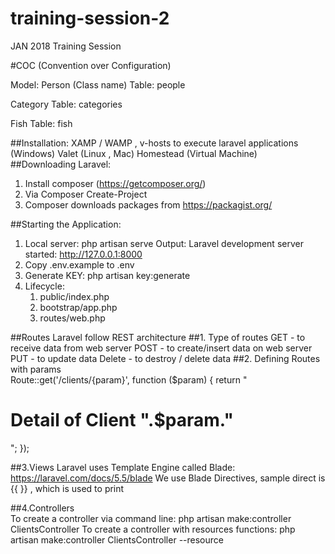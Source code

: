 # training-session-2
JAN 2018 Training Session

#COC (Convention over Configuration)

Model:
  Person (Class name)
    Table:  people
    
  Category
    Table: categories
    
    
  Fish
    Table: fish
    
##Installation:
    XAMP / WAMP ,  v-hosts to execute laravel applications (Windows) 
    Valet (Linux , Mac)
    Homestead (Virtual Machine)  
##Downloading Laravel:    
1. Install composer (https://getcomposer.org/)
2. Via Composer Create-Project
3. Composer downloads packages from https://packagist.org/   

##Starting the Application:
1. Local server: php artisan serve
   Output: Laravel development server started: <http://127.0.0.1:8000>
2. Copy .env.example to .env
3. Generate KEY: php artisan key:generate
4. Lifecycle:
   1. public/index.php
   2. bootstrap/app.php
   3. routes/web.php
   
##Routes
Laravel follow REST architecture
##1. Type of routes
   GET - to receive data from web server
   POST - to create/insert data on web server
   PUT - to update data
   Delete - to destroy / delete data
##2. Defining Routes with params   
   Route::get('/clients/{param}', function ($param) {
       return "<h1>Detail of Client ".$param." </h1>";
   });
  
##3.Views
  Laravel uses Template Engine called Blade: https://laravel.com/docs/5.5/blade
  We use Blade Directives, sample direct is {{ }} , which is used to print 
   
##4.Controllers   
 To create a controller via command line: php artisan make:controller ClientsController
 To create a controller with resources functions: php artisan make:controller ClientsController --resource
   

 